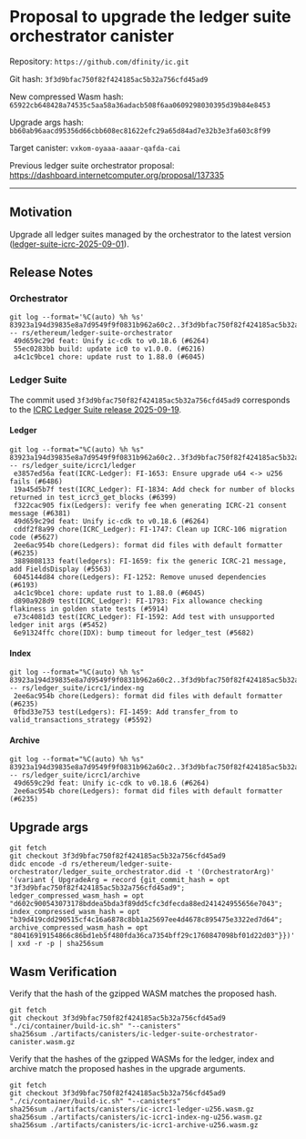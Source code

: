 # Proposal to upgrade the ledger suite orchestrator canister

Repository: `https://github.com/dfinity/ic.git`

Git hash: `3f3d9bfac750f82f424185ac5b32a756cfd45ad9`

New compressed Wasm hash: `65922cb648428a74535c5aa58a36adacb508f6aa0609298030395d39b84e8453`

Upgrade args hash: `bb60ab96aacd95356d66cbb608ec81622efc29a65d84ad7e32b3e3fa603c8f99`

Target canister: `vxkom-oyaaa-aaaar-qafda-cai`

Previous ledger suite orchestrator proposal: https://dashboard.internetcomputer.org/proposal/137335

---

## Motivation

Upgrade all ledger suites managed by the orchestrator to the latest
version ([ledger-suite-icrc-2025-09-01](https://github.com/dfinity/ic/releases/tag/ledger-suite-icrc-2025-09-01)).

## Release Notes

### Orchestrator

```
git log --format='%C(auto) %h %s' 83923a194d39835e8a7d9549f9f0831b962a60c2..3f3d9bfac750f82f424185ac5b32a756cfd45ad9 -- rs/ethereum/ledger-suite-orchestrator
 49d659c29d feat: Unify ic-cdk to v0.18.6 (#6264)
 55ec0283bb build: update ic0 to v1.0.0. (#6216)
 a4c1c9bce1 chore: update rust to 1.88.0 (#6045)
```

### Ledger Suite

The commit used `3f3d9bfac750f82f424185ac5b32a756cfd45ad9` corresponds to
the [ICRC Ledger Suite release 2025-09-19](https://github.com/dfinity/ic/releases/tag/ledger-suite-icrc-2025-09-19).

#### Ledger

```
git log --format="%C(auto) %h %s" 83923a194d39835e8a7d9549f9f0831b962a60c2..3f3d9bfac750f82f424185ac5b32a756cfd45ad9 -- rs/ledger_suite/icrc1/ledger
 e3857ed56a feat(ICRC-Ledger): FI-1653: Ensure upgrade u64 <-> u256 fails (#6486)
 19a45d5b7f test(ICRC_Ledger): FI-1834: Add check for number of blocks returned in test_icrc3_get_blocks (#6399)
 f322cac905 fix(Ledgers): verify fee when generating ICRC-21 consent message (#6381)
 49d659c29d feat: Unify ic-cdk to v0.18.6 (#6264)
 cddf2f8a99 chore(ICRC_Ledger): FI-1747: Clean up ICRC-106 migration code (#5627)
 2ee6ac954b chore(Ledgers): format did files with default formatter (#6235)
 3889808133 feat(ledgers): FI-1659: fix the generic ICRC-21 message, add FieldsDisplay (#5563)
 6045144d84 chore(Ledgers): FI-1252: Remove unused dependencies (#6193)
 a4c1c9bce1 chore: update rust to 1.88.0 (#6045)
 d890a928d9 test(ICRC_Ledger): FI-1793: Fix allowance checking flakiness in golden state tests (#5914)
 e73c4081d3 test(ICRC_Ledger): FI-1592: Add test with unsupported ledger init args (#5452)
 6e91324ffc chore(IDX): bump timeout for ledger_test (#5682)
```

#### Index

```
git log --format="%C(auto) %h %s" 83923a194d39835e8a7d9549f9f0831b962a60c2..3f3d9bfac750f82f424185ac5b32a756cfd45ad9 -- rs/ledger_suite/icrc1/index-ng
 2ee6ac954b chore(Ledgers): format did files with default formatter (#6235)
 0fbd33e753 test(Ledgers): FI-1459: Add transfer_from to valid_transactions_strategy (#5592)
```

#### Archive

```
git log --format="%C(auto) %h %s" 83923a194d39835e8a7d9549f9f0831b962a60c2..3f3d9bfac750f82f424185ac5b32a756cfd45ad9 -- rs/ledger_suite/icrc1/archive
 49d659c29d feat: Unify ic-cdk to v0.18.6 (#6264)
 2ee6ac954b chore(Ledgers): format did files with default formatter (#6235)
```

## Upgrade args

```
git fetch
git checkout 3f3d9bfac750f82f424185ac5b32a756cfd45ad9
didc encode -d rs/ethereum/ledger-suite-orchestrator/ledger_suite_orchestrator.did -t '(OrchestratorArg)' '(variant { UpgradeArg = record {git_commit_hash = opt "3f3d9bfac750f82f424185ac5b32a756cfd45ad9"; ledger_compressed_wasm_hash = opt "d602c900543073178bddea5bda3f89dd5cfc3dfecda88ed241424955656e7043"; index_compressed_wasm_hash = opt "b39d419cdd290515cf4c16a6878c8bb1a25697ee4d4678c895475e3322ed7d64"; archive_compressed_wasm_hash = opt "80416919154866c86bd1eb5f480fda36ca7354bff29c1760847098bf01d22d03"}})' | xxd -r -p | sha256sum
```

## Wasm Verification

Verify that the hash of the gzipped WASM matches the proposed hash.

```
git fetch
git checkout 3f3d9bfac750f82f424185ac5b32a756cfd45ad9
"./ci/container/build-ic.sh" "--canisters"
sha256sum ./artifacts/canisters/ic-ledger-suite-orchestrator-canister.wasm.gz
```

Verify that the hashes of the gzipped WASMs for the ledger, index and archive match the proposed hashes in the upgrade
arguments.

```
git fetch
git checkout 3f3d9bfac750f82f424185ac5b32a756cfd45ad9
"./ci/container/build-ic.sh" "--canisters"
sha256sum ./artifacts/canisters/ic-icrc1-ledger-u256.wasm.gz
sha256sum ./artifacts/canisters/ic-icrc1-index-ng-u256.wasm.gz
sha256sum ./artifacts/canisters/ic-icrc1-archive-u256.wasm.gz
```

